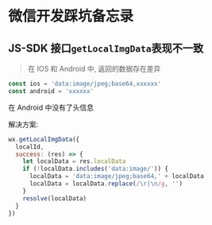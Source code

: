 # 微信开发踩坑备忘录

## JS-SDK 接口`getLocalImgData`表现不一致

> 在 IOS 和 Android 中, 返回的数据存在差异

```Javascript
const ios = 'data:image/jpeg;base64,xxxxxx'
const android = 'xxxxxx'
```

在 Android 中没有了头信息

解决方案:

```javascript
wx.getLocalImgData({
  localId,
  success: (res) => {
    let localData = res.localData
    if (!localData.includes('data:image/')) {
      localData = 'data:image/jpeg;base64,' + localData
      localData = localData.replace(/\r|\n/g, '')
    }
    resolve(localData)
  }
})
```
